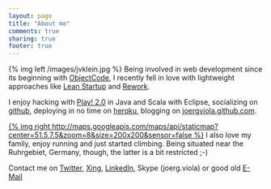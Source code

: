 ```yaml
---
layout: page
title: "About me"
comments: true
sharing: true
footer: true
---
```


{% img left /images/jvklein.jpg %}
Being involved in web development since its beginning
with [ObjectCode](http://www.objectcode.de), 
I recently fell in love with lightweight approaches like 
[Lean Startup](http://www.startuplessonslearned.com/) and [Rework](http://37signals.com/rework/).

I enjoy hacking with [Play! 2.0](http://www.playframework.org) in Java and Scala with Eclipse, 
socializing on [github](https://github.com/joergviola), 
deploying in no time on [heroku](http://heroku.com/), 
blogging on [joergviola.github.com](http://joergviola.github.com).

[{% img right http://maps.googleapis.com/maps/api/staticmap?center=51.5,7.5&zoom=8&size=200x200&sensor=false %}](http://bit.ly/KbJ2GY)
I also love my family, enjoy running and just started climbing.
Being situated near the Ruhrgebiet, Germany, though, the latter is a bit restricted ;-)

Contact me on [Twitter](http://twitter.com/#!/joergviola), 
[Xing](https://www.xing.com/profile/Joerg_Viola), 
[LinkedIn](http://www.linkedin.com/in/joergviola), 
Skype (joerg.viola) or good old [E-Mail](mailto:joerg@joergviola.de) 